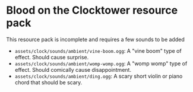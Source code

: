 # Blood on the Clocktower resource pack

This resource pack is incomplete and requires a few sounds to be added

 * `assets/clock/sounds/ambient/vine-boom.ogg`: A "vine boom" type of effect. Should cause surprise.
 * `assets/clock/sounds/ambient/womp-womp.ogg`: A "womp womp" type of effect. Should comically cause disappointment.
 * `assets/clock/sounds/ambient/ding.ogg`: A scary short violin or piano chord that should be scary.
